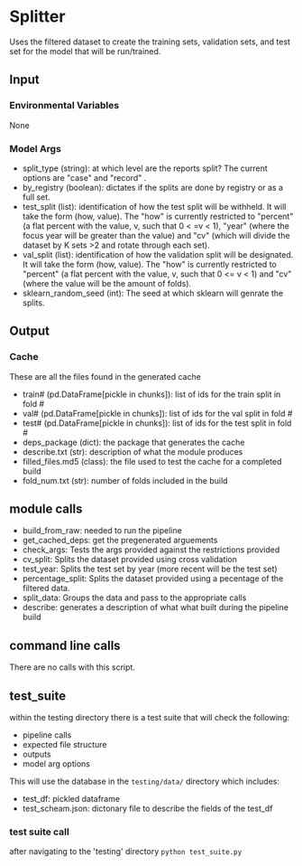 # Splitter

Uses the filtered dataset to create the training sets, validation sets, and test set for the model that will be run/trained.

## Input
### Environmental Variables

None

### Model Args

* split_type (string):       at which level are the reports split?  The current options are "case" and "record" .
* by_registry (boolean):     dictates if the splits are done by registry or as a full set.
* test_split (list):         identification of how the test split will be withheld. It will take the form (how, value).
                              The "how" is currently restricted to "percent" (a flat percent with the value, v, such that 
                              0 < =v < 1), "year" (where the focus year will be greater than the value) and "cv" (which 
                              will divide the dataset by K sets >2 and rotate through each set).
* val_split (list):          identification of how the validation split will be designated. It will take the form (how, value).
                              The "how" is currently restricted to "percent" (a flat percent with the value, v, such that 
                              0 <= v < 1) and "cv" (where the value will be the amount of folds).
* sklearn_random_seed (int): The seed at which sklearn will genrate the splits.

## Output
### Cache
These are all the files found in the generated cache

* train# (pd.DataFrame[pickle in chunks]): list of ids for the train split in fold #
* val# (pd.DataFrame[pickle in chunks]): list of ids for the val split in fold #
* test# (pd.DataFrame[pickle in chunks]): list of ids for the test split in fold #
* deps_package (dict): the package that generates the cache
* describe.txt (str): description of what the module produces
* filled_files.md5 (class): the file used to test the cache for a completed build
* fold_num.txt (str): number of folds included in the build

## module calls

* build_from_raw:        needed to run the pipeline
* get_cached_deps:       get the pregenerated arguements
* check_args:            Tests the args provided against the restrictions provided
* cv_split:              Splits the dataset provided using cross validation
* test_year:             Splits the test set by year (more recent will be the test set)
* percentage_split:      Splits the dataset provided using a pecentage of the filtered data.
* split_data:            Groups the data and pass to the appropriate calls
* describe:              generates a description of what what built during the pipeline build

## command line calls

There are no calls with this script.

## test_suite

within the testing directory there is a test suite that will check the following:
* pipeline calls
* expected file structure
* outputs
* model arg options

This will use the database in the `testing/data/` directory which includes:
* test_df:          pickled dataframe
* test_scheam.json: dictonary file to describe the fields of the test_df

### test suite call

after navigating to the 'testing' directory
`python test_suite.py`
